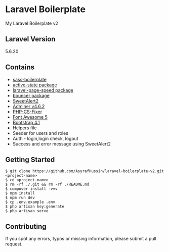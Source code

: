 # Laravel Boilerplate
My Laravel Boilerplate v2

## Laravel Version
5.6.20

## Contains
* [sass-boilerplate](https://github.com/AsyrafHussin/sass-boilerplate)
* [active-state package](https://github.com/pyaesone17/active-state)
* [laravel-page-speed package](https://github.com/renatomarinho/laravel-page-speed)
* [bouncer package](https://github.com/JosephSilber/bouncer)
* [SweetAlert2](https://sweetalert2.github.io)
* [Adminer v4.6.2](https://www.adminer.org)
* [PHP-CS-Fixer](https://github.com/FriendsOfPHP/PHP-CS-Fixer)
* [Font Awesome 5](https://fontawesome.com)
* [Bootstrap 4.1](https://getbootstrap.com)
* Helpers file
* Seeder for users and roles
* Auth - login,login check, logout
* Success and error message using SweetAlert2

## Getting Started
```
$ git clone https://github.com/AsyrafHussin/laravel-boilerplate-v2.git <project-name>
$ cd <project-name>
$ rm -rf ./.git && rm -rf ./README.md
$ composer install -vvv
$ npm install
$ npm run dev
$ cp .env.example .env
$ php artisan key:generate
$ php artisan serve
```

## Contributing
If you spot any errors, typos or missing information, please submit a pull request.